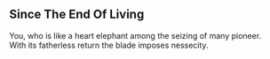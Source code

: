 Since The End Of Living
-----------------------
You, who is like a heart elephant among the seizing of many pioneer.  
With its fatherless return the blade imposes nessecity.  
